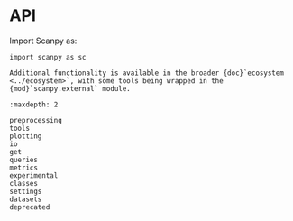 # API

Import Scanpy as:

```
import scanpy as sc
```

```{note}
Additional functionality is available in the broader {doc}`ecosystem <../ecosystem>`, with some tools being wrapped in the {mod}`scanpy.external` module.
```

```{toctree}
:maxdepth: 2

preprocessing
tools
plotting
io
get
queries
metrics
experimental
classes
settings
datasets
deprecated
```
